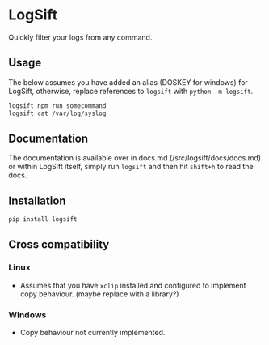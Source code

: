 # LogSift
Quickly filter your logs from any command.

## Usage
The below assumes you have added an alias (DOSKEY for windows) for LogSift, otherwise, replace references to `logsift` with `python -m logsift`.

```bash
logsift npm run somecommand
logsift cat /var/log/syslog
```

## Documentation
The documentation is available over in docs.md (/src/logsift/docs/docs.md) or within LogSift itself, simply run `logsift` and then hit `shift+h` to read the docs.

## Installation
```bash
pip install logsift
```

## Cross compatibility
### Linux
* Assumes that you have `xclip` installed and configured to implement copy behaviour. (maybe replace with a library?)

### Windows
* Copy behaviour not currently implemented.
